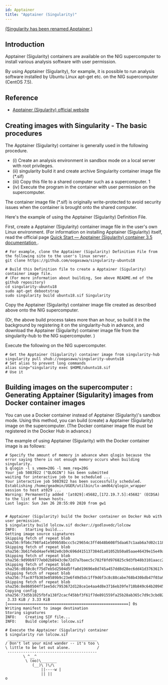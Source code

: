 ```yaml
---
id: Apptainer
title: "Apptainer (Singularity)"
---
```


[(Singularity has been renamed Apptainer.)](https://github.com/apptainer/singularity)


## Introduction

Apptainer (Sigularity) containers are available on the NIG supercomputer to install various analysis software with user permission.

By using Apptainer (Sigularity), for example, it is possible to run analysis software installed by Ubuntu Linux apt-get etc. on the NIG supercomputer (CentOS 7.5).


## Reference

- [Apptainer (Sigularity) official website](https://apptainer.org/)


## Creating images with Singularity - The basic procedures

The Apptainer (Sigularity) container is generally used in the following procedure.

- (i) Create an analysis environment in sandbox mode on a local server with root privileges.
- (ii) singularity build it and create archive Singularity container image file (*.sif)
- (iii) Copy this file to a shared computer such as a supercomputer. 1
- (iv) Execute the program in the container with user permission on the supercomputer.

The container image file (*.sif) is originally write-protected to avoid security issues when the container is brought onto the shared computer.

Here's the example of using the Apptainer (Sigularity) Definition File.

First, create a Apptainer (Sigularity) container image file in the user's own Linux environment. (For information on installing Apptainer (Sigularity) itself, read the official page [Quick Start — Apptainer (Sigularity) container 3.5 documentation ](https://sylabs.io/guides/3.5/user-guide/quick_start.html).

```
# For example, clone the Apptainer (Sigularity) Definition File from the following site to the user's linux server.
git clone https://github.com/oogasawa/singularity-ubuntu18

# Build this Definition file to create a Apptainer (Sigularity) container image file.
# (For more information about building, See above README.md of the github repository)
cd singularity-ubuntu18
sudo apt-get debootstrap
sudo singularity build ubuntu18.sif Singularity
```

Copy the Apptainer (Sigularity) container image file created as described above onto the NIG supercomputer.

(Or, the above build process takes more than an hour, so build it in the background by registering it on the singularity-hub in advance, and download the Apptainer (Sigularity) container image file from the singularity-hub to the NIG supercomputer. )

Execute the following on the NIG supercomputer.

```
# Get the Apptainer (Sigularity) container image from singularity-hub
singularity pull shub://oogasawa/singularity-ubuntu18
# Set alias to prevent long commands
alias sing="singularity exec $HOME/ubuntu18.sif
# Use it
```

## Building images on the supercomputer : Generating Apptainer (Sigularity) images from Docker container images

You can use a Docker container instead of Apptainer (Sigularity)'s sandbox mode. Using this method, you can build (create) a Apptainer (Sigularity) image on the supercomputer. (The Docker container image file must be registered in the Docker Hub in advance.)

The example of using Apptainer (Sigularity) with the Docker container image is as follows:

```
# Specify the amount of memory in advance when qlogin because the error saying there is not enough memory occurs when building singularity.
$ qlogin -l s_vmem=20G -l mem_req=20G
Your job 5083922 ("QLOGIN") has been submitted
waiting for interactive job to be scheduled ...
Your interactive job 5083922 has been successfully scheduled.
Establishing /home/geadmin/UGER/utilbin/lx-amd64/qlogin_wrapper
session to host at029 ...
Warning: Permanently added '[at029]:45682,[172.19.7.5]:45682' (ECDSA)
to the list of known hosts.
Last login: Sun Jan 26 20:55:09 2020 from gw1


# Apptainer (Sigularity) build the Docker container on Docker Hub with user permission.
$ singularity build lolcow.sif docker://godlovedc/lolcow
INFO:    Starting build...
Getting image source signatures
Skipping fetch of repeat blob
sha256:9fb6c798fa41e509b58bccc5c29654c3ff4648b608f5daa67c1aab6a7d02c118
Skipping fetch of repeat blob
sha256:3b61febd4aefe982e0cb9c696d415137384d1a01052b50a85aae46439e15e49a
Skipping fetch of repeat blob
sha256:9d99b9777eb02b8943c0e72d7a7baec5c782f8fd976825c9d3fb48b3101aacc2
Skipping fetch of repeat blob
sha256:d010c8cf75d7eb5d2504d5ffa0d19696e8d745a457dd8d28ec6dd41d3763617e
Skipping fetch of repeat blob
sha256:7fac07fb303e0589b9c23e6f49d5dc1ff9d6f3c8c88cabe768b430bdb47f03a9
Skipping fetch of repeat blob
sha256:8e860504ff1ee5dc7953672d128ce1e4aa4d8e3716eb39fe710b849c64b20945
Copying config sha256:73d5b1025fbfa138f2cacf45bbf3f61f7de891559fa25b28ab365c7d9c3cbd82
 3.33 KiB / 3.33 KiB [======================================================] 0s
Writing manifest to image destination
Storing signatures
INFO:    Creating SIF file...
INFO:    Build complete: lolcow.sif

# Execute the Apptainer (Sigularity) container
$ singularity run lolcow.sif
 ________________________________________
/ Don't let your mind wander -- it's too \
\ little to be let out alone.            /
 ----------------------------------------
        \ ^__^
         \ (oo)\_______
            (__)\ )\/\
                ||----w |
                || ||
o
```

